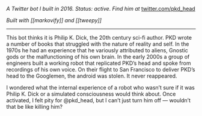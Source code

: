 *A Twitter bot I built in 2016. Status: active. Find him at* [twitter.com/pkd_head](https://twitter.com/pkd_head)

*Built with [[markovify]] and [[tweepy]]*

---

This bot thinks it is Philip K. Dick, the 20th century sci-fi author. PKD wrote a number of books that struggled with the nature of reality and self. In the 1970s he had an experience that he variously attributed to aliens, Gnostic gods or the malfunctioning of his own brain. In the early 2000s a group of engineers built a working robot that replicated PKD’s head and spoke from recordings of his own voice. On their flight to San Francisco to deliver PKD’s head to the Googlemen, the android was stolen. It never reappeared.

I wondered what the internal experience of a robot who wasn’t sure if it was Philip K. Dick or a simulated consciousness would think about. Once activated, I felt pity for @pkd_head, but I can’t just turn him off — wouldn’t that be like killing him?
